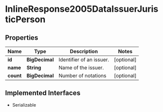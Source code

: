 

# InlineResponse2005DataIssuerJuristicPerson


## Properties

Name | Type | Description | Notes
------------ | ------------- | ------------- | -------------
**id** | **BigDecimal** | Identifier of an issuer. |  [optional]
**name** | **String** | Name of the issuer. |  [optional]
**count** | **BigDecimal** | Number of notations |  [optional]


## Implemented Interfaces

* Serializable


